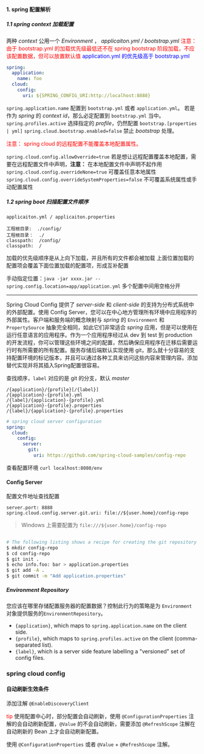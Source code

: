 #### 1. spring 配置解析

##### 1.1 spring context 加载配置

两种 *context* 公用一个 *Environment*  ， *applicaiton.yml / bootstrap.yml*
<font color="red">注意：由于 bootstrap.yml 的加载优先级最低还不在 spring bootstrap 阶段加载，不应该配置数据，但可以放置默认值</font>
<font color="blue">application.yml 的优先级高于 bootstrap.yml</font>

```yml
spring:
  application:
    name: foo
  cloud:
    config:
      uri: ${SPRING_CONFIG_URI:http://localhost:8888}
```

`spring.application.name` 配置到 `bootstrap.yml` 或者 `application.yml`。
若是作为 *spring* 的 *context id*，那么必定配置到 `bootstrap.yml` 当中。
 `spring.profiles.active` 选择指定的 *profile*，仍然配置  `bootstrap.[properties | yml]`
`spring.cloud.bootstrap.enabled=false` 禁止 *bootstrap* 处理。

<font color="red">注意： spring cloud 的远程配置不能覆盖本地配置属性。</font>

`spring.cloud.config.allowOverride=true` 若是想让远程配置覆盖本地配置，需要在远程配置文件中声明，**注意：** 在本地配置文件中声明不起作用
`spring.cloud.config.overrideNone=true` 可覆盖任意本地属性
`spring.cloud.config.overrideSystemProperties=false` 不可覆盖系统属性或手动配置属性

##### 1.2 spring boot 扫描配置文件顺序

`applicaiton.yml / applicaiton.properties`

```
工程根目录:	./config/
工程根目录：	./
classpath:	/config/
classpath:	/
```

加载的优先级顺序是从上向下加载，并且所有的文件都会被加载
上面位置加载的配置项会覆盖下面位置加载的配置项，形成互补配置

手动指定位置：`java -jar xxxx.jar --spring.config.location=app/application.yml`
多个配置中间用空格分开

---

Spring Cloud Config 提供了 *server-side* 和 *client-side* 的支持为分布式系统中的外部配置。使用 Config Server，您可以在中心地方管理所有环境中应用程序的外部属性。客户端和服务端的概念映射与 *spring*  的 `Environment` 和 `PropertySource` 抽象完全相同，如此它们非常适合 *spring* 应用，但是可以使用在运行任意语言的应用程序。作为一个应用程序经过从 dev 到 test 到 production 的开发流程，你可以管理这些环境之间的配置，然后确保应用程序在迁移后需要运行时有所需要的所有配置。服务存储后端默认实现使用  git，那么就十分容易的支持配置环境的标记版本，并且可以通过各种工具来访问这些内容来管理内容。添加替代实现并将其插入Spring配置很容易。

查找顺序，`label` 对应的是 git 的分支，默认 *master*

```
/{application}/{profile}[/{label}]
/{application}-{profile}.yml
/{label}/{application}-{profile}.yml
/{application}-{profile}.properties
/{label}/{application}-{profile}.properties
```

```yaml
# spring cloud server configuration
spring:
  cloud:
    config:
      server:
        git:
          uri: https://github.com/spring-cloud-samples/config-repo
```

查看配置环境 `curl localhost:8080/env`

#### Config Server

配置文件地址查找配置

```properties
server.port: 8888
spring.cloud.config.server.git.uri: file://${user.home}/config-repo
```

> Windows 上需要配置为 `file:///${user.home}/config-repo`

```bash
	
# The following listing shows a recipe for creating the git repository in the preceding example:
$ mkdir config-repo
$ cd config-repo
$ git init .
$ echo info.foo: bar > application.properties
$ git add -A .
$ git commit -m "Add application.properties"
```

##### Environment Repository

您应该在哪里存储配置服务器的配置数据？控制此行为的策略是为 `Environment` 对象提供服务的`EnvironmentRepository`。

- `{application}`, which maps to `spring.application.name` on the client side.
- `{profile}`, which maps to `spring.profiles.active` on the client (comma-separated list).
- `{label}`, which is a server side feature labelling a "versioned" set of config files.


### spring cloud config

#### 自动刷新生效条件

添加注解 `@EnableDiscoveryClient`

<font color="red">tip</font> 使用配置中心时，部分配置会自动刷新，使用 `@ConfigurationProperties` 注解的会自动刷新配置，`@Value` 的不会自动刷新，需要添加 `@RefreshScope` 注解在自动刷新的 Bean 上才会自动刷新配置。

使用 `@ConfigurationProperties` 或者 `@Value` + `@RefreshScope` 注解。